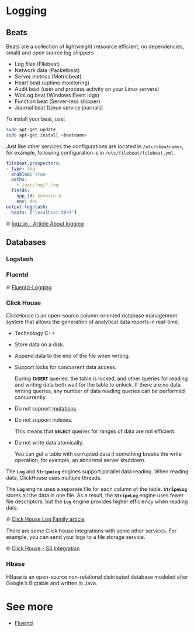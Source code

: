# Logging
## Beats

Beats are a collection of lightweight (resource efficient, no dependencies, small) and open source log shippers

-   Log files (Filebeat)
-   Network data (Packetbeat)
-   Server metrics (Metricbeat)
-   Heart beat (uptime monitoring)
-   Audit beat (user and process activity on your Linux servers)
-   WinLog beat (Windows Event logs)
-   Function beat (Server-less shipper)
-   Journal beat (Linux service journals)

To install your beat, use:

```bash
sudo apt-get update
sudo apt-get install <beatname>
```

Just like other services the configurations are located in `/etc/<beatname>`, for example, following configuration is in `/etc/filebeat/filebeat.yml`.

```yaml
filebeat.prospectors:
- type: log
  enabled: true
  paths:
    - /var/log/*.log
  fields:
    app_id: service-a
    env: dev
output.logstash:
  hosts: ["localhost:5044"]
```

🌐 [logz.io - Article About logging](https://logz.io/blog/beats-tutorial/)

## Databases

### Logstash

### Fluentd

🌐 [Fluentd-Logging](https://docs.fluentd.org/deployment/logging)

### Click House

ClickHouse is an open-source column-oriented database management system that allows the generation of analytical data reports in real-time.

-   Technology C++
    
-   Store data on a disk.
    
-   Append data to the end of the file when writing.
    
-   Support locks for concurrent data access.
    
    During **`INSERT`** queries, the table is locked, and other queries for reading and writing data both wait for the table to unlock. If there are no data writing queries, any number of data reading queries can be performed concurrently.
    
-   Do not support [mutations](https://clickhouse.com/docs/en/sql-reference/statements/alter/#alter-mutations).
    
-   Do not support indexes.
    
    This means that **`SELECT`** queries for ranges of data are not efficient.
    
-   Do not write data atomically.
    
    You can get a table with corrupted data if something breaks the write operation, for example, an abnormal server shutdown.
    

The **`Log`** and **`StripeLog`** engines support parallel data reading. When reading data, ClickHouse uses multiple threads.

The **`Log`** engine uses a separate file for each column of the table. **`StripeLog`** stores all the data in one file. As a result, the **`StripeLog`** engine uses fewer file descriptors, but the **`Log`** engine provides higher efficiency when reading data.

🌐 [Click House Log Family article](https://clickhouse.com/docs/en/engines/table-engines/log-family/)

There are some Click house integrations with some other services. For example, you can send your logs to a file storage service.

🌐 [Click House - S3 Integration](https://clickhouse.com/docs/en/engines/table-engines/integrations/s3)

### Hbase

HBase is an open-source non-relational distributed database modeled after Google's Bigtable and written in Java.

# See more
- [Fluentd](Fluentd.md)